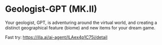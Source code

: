 # Geologist-GPT (MK.II)
Your geologist, GPT, is adventuring around the virtual world, and creating a distinct geographical feature (biome) and new items for your dream game.

Fast try: https://illa.ai/ai-agent/ILAex4p1C75i/detail
